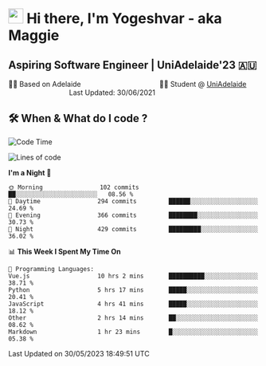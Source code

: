 <h1><img src="https://emojis.slackmojis.com/emojis/images/1531849430/4246/blob-sunglasses.gif?1531849430" width="30"/> Hi there, I'm Yogeshvar - aka Maggie</h1>

## Aspiring Software Engineer | UniAdelaide'23 🇦🇺  
🏂🏻  Based on Adelaide &nbsp;&nbsp;&nbsp;&nbsp;&nbsp;&nbsp;&nbsp;&nbsp;&nbsp;&nbsp;&nbsp;&nbsp;&nbsp;&nbsp;&nbsp;&nbsp;&nbsp;&nbsp;&nbsp;&nbsp;&nbsp;&nbsp;&nbsp;&nbsp;&nbsp;&nbsp;&nbsp;&nbsp;&nbsp;&nbsp;&nbsp;&nbsp;&nbsp;&nbsp;&nbsp;&nbsp;&nbsp;&nbsp;&nbsp;👨‍💻 Student @ [UniAdelaide](https://www.adelaide.edu.au)   &nbsp;&nbsp;&nbsp;&nbsp;&nbsp;&nbsp;&nbsp;&nbsp;&nbsp;&nbsp;&nbsp;&nbsp;&nbsp;&nbsp;&nbsp;&nbsp;&nbsp;&nbsp;&nbsp;&nbsp;&nbsp;&nbsp;&nbsp;&nbsp;&nbsp;&nbsp;&nbsp;&nbsp;&nbsp;&nbsp;&nbsp;Last Updated: 30/06/2021

## 🛠 When & What do I code ?  

<!--START_SECTION:waka-->
![Code Time](http://img.shields.io/badge/Code%20Time-2%2C215%20hrs%2041%20mins-blue)

![Lines of code](https://img.shields.io/badge/From%20Hello%20World%20I%27ve%20Written-4.0%20million%20lines%20of%20code-blue)

**I'm a Night 🦉** 

```text
🌞 Morning                102 commits         ██░░░░░░░░░░░░░░░░░░░░░░░   08.56 % 
🌆 Daytime                294 commits         ██████░░░░░░░░░░░░░░░░░░░   24.69 % 
🌃 Evening                366 commits         ████████░░░░░░░░░░░░░░░░░   30.73 % 
🌙 Night                  429 commits         █████████░░░░░░░░░░░░░░░░   36.02 % 
```


📊 **This Week I Spent My Time On** 

```text
💬 Programming Languages: 
Vue.js                   10 hrs 2 mins       ██████████░░░░░░░░░░░░░░░   38.71 % 
Python                   5 hrs 17 mins       █████░░░░░░░░░░░░░░░░░░░░   20.41 % 
JavaScript               4 hrs 41 mins       █████░░░░░░░░░░░░░░░░░░░░   18.12 % 
Other                    2 hrs 14 mins       ██░░░░░░░░░░░░░░░░░░░░░░░   08.62 % 
Markdown                 1 hr 23 mins        █░░░░░░░░░░░░░░░░░░░░░░░░   05.38 % 
```


 Last Updated on 30/05/2023 18:49:51 UTC
<!--END_SECTION:waka-->
